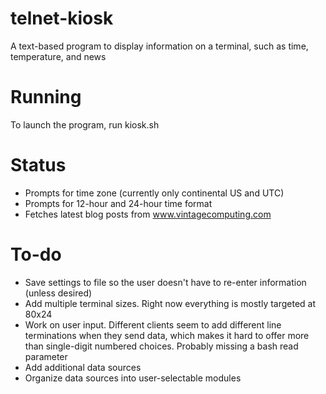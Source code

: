 telnet-kiosk
============

A text-based program to display information on a terminal, such as time, temperature, and news

Running
=======

To launch the program, run kiosk.sh

Status
======

* Prompts for time zone (currently only continental US and UTC)
* Prompts for 12-hour and 24-hour time format
* Fetches latest blog posts from www.vintagecomputing.com

To-do
=====

* Save settings to file so the user doesn't have to re-enter information (unless desired)
* Add multiple terminal sizes. Right now everything is mostly targeted at 80x24
* Work on user input. Different clients seem to add different line terminations when they send data, 
  which makes it hard to offer more than single-digit numbered choices. Probably missing a bash read parameter
* Add additional data sources
* Organize data sources into user-selectable modules
